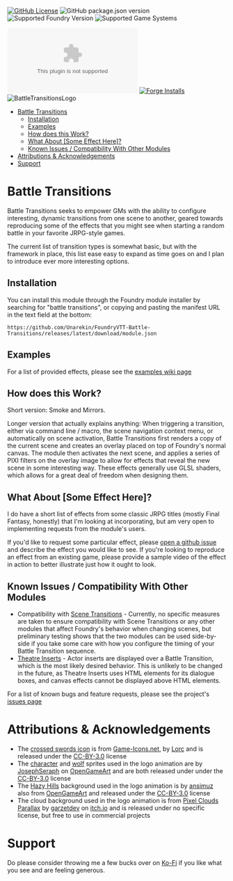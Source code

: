 [![GitHub License](https://img.shields.io/github/license/Unarekin/FoundryVTT-Battle-Transitions)](https://raw.githubusercontent.com/Unarekin/FoundryVTT-Battle-Transitions/refs/heads/master/LICENSE?token=GHSAT0AAAAAACYQQTQK6ODLNX6QMRS6G7GWZY22EZQ)
![GitHub package.json version](https://img.shields.io/github/package-json/v/Unarekin/FoundryVTT-Battle-Transitions)
![Supported Foundry Version](https://img.shields.io/endpoint?url=https%3A%2F%2Ffoundryshields.com%2Fversion%3Fstyle%3Dflat%26url%3Dhttps%3A%2F%2Fraw.githubusercontent.com%2FUnarekin%2FFoundryVTT-Battle-Transitions%2Frefs%2Fheads%2Fmaster%2Fmodule.json)
![Supported Game Systems](https://img.shields.io/endpoint?url=https%3A%2F%2Ffoundryshields.com%2Fsystem%3FnameType%3Dfull%26showVersion%3D1%26style%3Dflat%26url%3Dhttps%3A%2F%2Fraw.githubusercontent.com%2FUnarekin%2FFoundryVTT-Battle-Transitions%2Frefs%2Fheads%2Fmaster%2Fmodule.json)

![GitHub Downloads (specific asset, all releases)](https://img.shields.io/github/downloads/Unarekin/FoundryVTT-Battle-Transitions/module.zip)
[![Forge Installs](https://img.shields.io/badge/dynamic/json?label=Forge%20Installs&query=package.installs&suffix=%25&url=https%3A%2F%2Fforge-vtt.com%2Fapi%2Fbazaar%2Fpackage%2Fbattle-transitions)](https://forge-vtt.com/bazaar#package=battle-transitions) 
![BattleTransitionsLogo](https://github.com/user-attachments/assets/089b3b1c-8fed-48ed-b388-0fa743808a7e)

- [Battle Transitions](#battle-transitions)
  - [Installation](#installation)
  - [Examples](#examples)
  - [How does this Work?](#how-does-this-work)
  - [What About \[Some Effect Here\]?](#what-about-some-effect-here)
  - [Known Issues / Compatibility With Other Modules](#known-issues--compatibility-with-other-modules)
- [Attributions \& Acknowledgements](#attributions--acknowledgements)
- [Support](#support)


# Battle Transitions
Battle Transitions seeks to empower GMs with the ability to configure interesting, dynamic transitions from one scene to another, geared towards reproducing some of the effects that you might see when starting a random battle in your favorite JRPG-style games.

The current list of transition types is somewhat basic, but with the framework in place, this list ease easy to expand as time goes on and I plan to introduce ever more interesting options.

## Installation
You can install this module through the Foundry module installer by searching for "battle transitions", or copying and pasting the manifest URL in the text field at the bottom:
```
https://github.com/Unarekin/FoundryVTT-Battle-Transitions/releases/latest/download/module.json
```

## Examples
For a list of provided effects, please see the [examples wiki page](https://github.com/Unarekin/FoundryVTT-Battle-Transitions/wiki/Examples)

## How does this Work?
Short version: Smoke and Mirrors.

Longer version that actually explains anything:  When triggering a transition, either via command line / macro, the scene navigation context menu, or automatically on scene activation, Battle Transitions first renders a copy of the current scene and creates an overlay placed on top of Foundry's normal canvas.  The module then activates the next scene, and applies a series of PIXI filters on the overlay image to allow for effects that reveal the new scene in some interesting way.  These effects generally use GLSL shaders, which allows for a great deal of freedom when designing them.

## What About [Some Effect Here]?
I do have a short list of effects from some classic JRPG titles (mostly Final Fantasy, honestly) that I'm looking at incorporating, but am very open to implementing requests from the module's users.

If you'd like to request some particular effect, please [open a github issue](https://github.com/Unarekin/FoundryVTT-Battle-Transitions/issues/new) and describe the effect you would like to see.  If you're looking to reproduce an effect from an existing game, please provide a sample video of the effect in action to better illustrate just how it ought to look.

## Known Issues / Compatibility With Other Modules
- Compatibility with [Scene Transitions](https://foundryvtt.com/packages/scene-transitions/) - Currently, no specific measures are taken to ensure compatibility with Scene Transitions or any other modules that affect Foundry's behavior when changing scenes, but preliminary testing shows that the two modules can be used side-by-side if you take some care with how you configure the timing of your Battle Transition sequence.
- [Theatre Inserts](https://foundryvtt.com/packages/theatre) - Actor inserts are displayed over a Battle Transition, which is the most likely desired behavior.  This is unlikely to be changed in the future, as Theatre Inserts uses HTML elements for its dialogue boxes, and canvas effects cannot be displayed above HTML elements.

For a list of known bugs and feature requests, please see the project's [issues page](https://github.com/Unarekin/FoundryVTT-Battle-Transitions/issues)

# Attributions & Acknowledgements
- The [crossed swords icon](https://game-icons.net/1x1/lorc/crossed-swords.html) is from [Game-Icons.net](https://game-icons.net/), by [Lorc](https://lorcblog.blogspot.com/) and is released under the [CC-BY-3.0](http://creativecommons.org/licenses/by/3.0/) license
- The [character](https://opengameart.org/content/js-actors-aeon-warriors-field-battle-sprites) and [wolf](https://opengameart.org/content/js-monsters-aeon-monsters-i) sprites used in the logo animation are by [JosephSeraph](https://opengameart.org/users/josephseraph) on [OpenGameArt](https://opengameart.org/) and are both released under under the [CC-BY-3.0](http://creativecommons.org/licenses/by/3.0/) license
- The [Hazy Hills](https://opengameart.org/content/battle-background-hazy-hills-0) background used in the logo animation is by [ansimuz](https://opengameart.org/users/ansimuz) also from [OpenGameArt](https://opengameart.org/) and released under the [CC-BY-3.0](http://creativecommons.org/licenses/by/3.0/) license
- The cloud background used in the logo animation is from [Pixel Clouds Parallax](https://garzettdev.itch.io/pixel-clouds) by [garzetdev](https://garzettdev.itch.io/) on [itch.io](https://itch.io) and is released under no specific license, but free to use in commercial projects


# Support
Do please consider throwing me a few bucks over on [Ko-Fi](https://ko-fi.com/unarekin) if you like what you see and are feeling generous.


